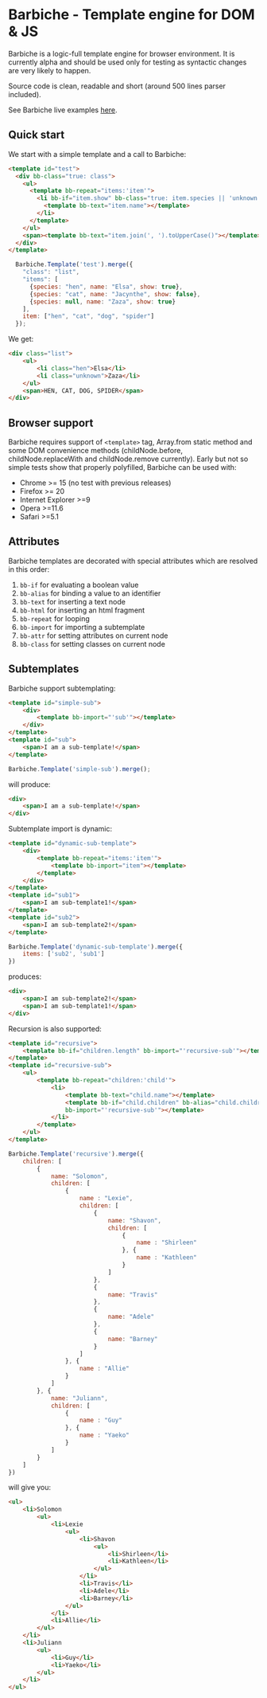 # Barbiche - Template engine for DOM &amp; JS

Barbiche is a logic-full template engine for browser environment. It is currently alpha and should be used only for testing as syntactic changes are very likely to happen.

Source code is clean, readable and short (around 500 lines parser included).

See Barbiche live examples [here](http://htmlpreview.github.io/?https://github.com/manubb/barbiche/blob/master/examples/starter.html).

Quick start
-----------

We start with a simple template and a call to Barbiche:
```html
<template id="test">
  <div bb-class="true: class">
    <ul>
      <template bb-repeat="items:'item'">
        <li bb-if="item.show" bb-class="true: item.species || 'unknown'">
          <template bb-text="item.name"></template>
        </li>
      </template>
    </ul>
    <span><template bb-text="item.join(', ').toUpperCase()"></template></span>
  </div>
</template>
```
```js
  Barbiche.Template('test').merge({
    "class": "list",
    "items": [
      {species: "hen", name: "Elsa", show: true},
      {species: "cat", name: "Jacynthe", show: false},
      {species: null, name: "Zaza", show: true}
    ],
    item: ["hen", "cat", "dog", "spider"]
  });
```

We get:
```html
<div class="list">
	<ul>
		<li class="hen">Elsa</li>
		<li class="unknown">Zaza</li>
	</ul>
	<span>HEN, CAT, DOG, SPIDER</span>
</div>
```
Browser support
---------------

Barbiche requires support of `<template>` tag, Array.from static method and some DOM convenience methods (childNode.before,
childNode.replaceWith and childNode.remove currently). Early but not so simple tests show that properly polyfilled, Barbiche can be used with:

* Chrome >= 15 (no test with previous releases)
* Firefox >= 20
* Internet Explorer >=9
* Opera >=11.6
* Safari >=5.1

Attributes
----------

Barbiche templates are decorated with special attributes which are resolved in this order:

1. `bb-if` for evaluating a boolean value
2. `bb-alias` for binding a value to an identifier
3. `bb-text` for inserting a text node
4. `bb-html` for inserting an html fragment
5. `bb-repeat` for looping
6. `bb-import` for importing a subtemplate
7. `bb-attr` for setting attributes on current node
8. `bb-class` for setting classes on current node

Subtemplates
-------------
Barbiche support subtemplating:
```html
<template id="simple-sub">
	<div>
		<template bb-import="'sub'"></template>
	</div>
</template>
<template id="sub">
	<span>I am a sub-template!</span>
</template>
```
```js
Barbiche.Template('simple-sub').merge();
```
will produce:
```html
<div>
	<span>I am a sub-template!</span>
</div>
```
Subtemplate import is dynamic:
```html
<template id="dynamic-sub-template">
	<div>
		<template bb-repeat="items:'item'">
			<template bb-import="item"></template>
		</template>
	</div>
</template>
<template id="sub1">
	<span>I am sub-template1!</span>
</template>
<template id="sub2">
	<span>I am sub-template2!</span>
</template>
```
```js
Barbiche.Template('dynamic-sub-template').merge({
	items: ['sub2', 'sub1']
})
```
produces:
```html
<div>
	<span>I am sub-template2!</span>
	<span>I am sub-template1!</span>
</div>
```
Recursion is also supported:
```html
<template id="recursive">
	<template bb-if="children.length" bb-import="'recursive-sub'"></template>
</template>
<template id="recursive-sub">
	<ul>
		<template bb-repeat="children:'child'">
			<li>
				<template bb-text="child.name"></template>
				<template bb-if="child.children" bb-alias="child.children:'children'" 
				bb-import="'recursive-sub'"></template>
			</li>
		</template>
	</ul>
</template>
```
```js
Barbiche.Template('recursive').merge({
	children: [
		{
			name: "Solomon",
			children: [
				{
					name : "Lexie",
					children: [
						{
							name: "Shavon",
							children: [
								{
									name : "Shirleen"
								}, {
									name : "Kathleen"
								}
							]
						},
						{
							name: "Travis"
						},
						{
							name: "Adele"
						},
						{
							name: "Barney"
						}
					]
				}, {
					name : "Allie"
				}
			]
		}, {
			name: "Juliann",
			children: [
				{
					name : "Guy"
				}, {
					name : "Yaeko"
				}
			]
		}
	]
})
```
will give you:
```html
<ul>
	<li>Solomon
		<ul>
			<li>Lexie
				<ul>
					<li>Shavon
						<ul>
							<li>Shirleen</li>
							<li>Kathleen</li>
						</ul>
					</li>
					<li>Travis</li>
					<li>Adele</li>
					<li>Barney</li>
				</ul>
			</li>
			<li>Allie</li>
		</ul>
	</li>
	<li>Juliann
		<ul>
			<li>Guy</li>
			<li>Yaeko</li>
		</ul>
	</li>
</ul>
```
